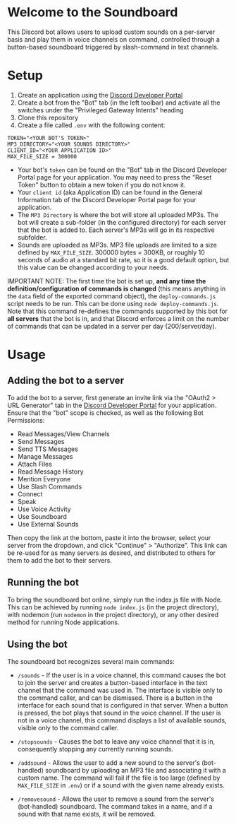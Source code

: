 # Welcome to the Soundboard
This Discord bot allows users to upload custom sounds on a per-server basis and play them in voice channels on command, controlled through a button-based soundboard triggered by slash-command in text channels.

# Setup
1) Create an application using the [Discord Developer Portal](https://discord.com/developers/applications)
1) Create a bot from the "Bot" tab (in the left toolbar) and activate all the switches under the "Privileged Gateway Intents" heading
1) Clone this repository
1) Create a file called `.env` with the following content:
```
TOKEN="<YOUR BOT'S TOKEN>"
MP3_DIRECTORY="<YOUR SOUNDS DIRECTORY>"
CLIENT_ID="<YOUR APPLICATION ID>"
MAX_FILE_SIZE = 300000
```
* Your bot's `token` can be found on the "Bot" tab in the Discord Developer Portal page for your application. You may need to press the "Reset Token" button to obtain a new token if you do not know it.
* Your `client id` (aka Application ID) can be found in the General Information tab of the Discord Developer Portal page for your application.
* The `MP3 Directory` is where the bot will store all uploaded MP3s. The bot will create a sub-folder (in the configured directory) for each server that the bot is added to. Each server's MP3s will go in its respective subfolder. 
* Sounds are uploaded as MP3s. MP3 file uploads are limited to a size defined by `MAX_FILE_SIZE`. 300000 bytes = 300KB, or roughly 10 seconds of audio at a standard bit rate, so it is a good default option, but this value can be changed according to your needs.

IMPORTANT NOTE: The first time the bot is set up, **and any time the definition/configuration of commands is changed** (this means anything in the `data` field of the exported command object), the `deploy-commands.js` script needs to be run. This can be done using `node deploy-commands.js`. Note that this command re-defines the commands supported by this bot for **all servers** that the bot is in, and that Discord enforces a limit on the number of commands that can be updated in a server per day (200/server/day).

# Usage
## Adding the bot to a server
To add the bot to a server, first generate an invite link via the "OAuth2 > URL Generator" tab in the [Discord Developer Portal](https://discord.com/developers/applications) for your application. Ensure that the "bot" scope is checked, as well as the following Bot Permissions:
* Read Messages/View Channels
* Send Messages
* Send TTS Messages
* Manage Messages
* Attach Files
* Read Message History
* Mention Everyone
* Use Slash Commands
* Connect
* Speak
* Use Voice Activity
* Use Soundboard
* Use External Sounds

Then copy the link at the bottom, paste it into the browser, select your server from the dropdown, and click "Continue" > "Authorize". This link can be re-used for as many servers as desired, and distributed to others for them to add the bot to their servers.

## Running the bot
To bring the soundboard bot online, simply run the index.js file with Node. This can be achieved by running `node index.js` (in the project directory), with nodemon (run `nodemon` in the project directory), or any other desired method for running Node applications.

## Using the bot
The soundboard bot recognizes several main commands:
* `/sounds` - If the user is in a voice channel, this command causes the bot to join the server and creates a button-based interface in the text channel that the command was used in. The interface is visible only to the command caller, and can be dismissed. There is a button in the interface for each sound that is configured in that server. When a button is pressed, the bot plays that sound in the voice channel.
If the user is not in a voice channel, this command displays a list of available sounds, visible only to the command caller.

* `/stopsounds` - Causes the bot to leave any voice channel that it is in, consequently stopping any currently running sounds.

* `/addsound` - Allows the user to add a new sound to the server's (bot-handled) soundboard by uploading an MP3 file and associating it with a custom name. The command will fail if the file is too large (defined by `MAX_FILE_SIZE` in `.env`) or if a sound with the given name already exists.

* `/removesound` - Allows the user to remove a sound from the server's (bot-handled) soundboard. The command takes in a name, and if a sound with that name exists, it will be removed.


